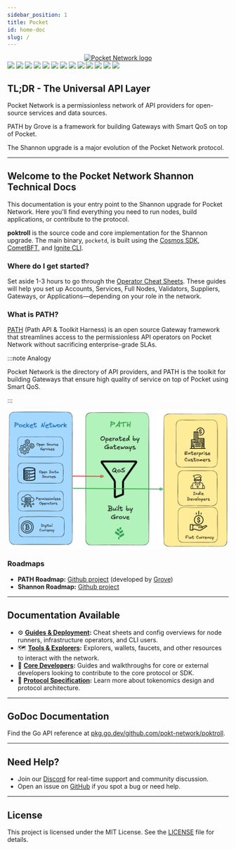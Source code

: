 ```yaml
---
sidebar_position: 1
title: Pocket
id: home-doc
slug: /
---
```


<!-- markdownlint-disable MD033 -->
<!-- markdownlint-disable MD045 -->

<div align="center">
  <a href="https://www.pokt.network">
    <img src="https://github.com/user-attachments/assets/01ddfcac-3b64-42ab-8e83-e87a5e9b36a6" alt="Pocket Network logo" width="340"/>
  </a>
</div>

<div>
  <a href="https://discord.gg/pokt"><img src="https://img.shields.io/discord/553741558869131266"/></a>
  <a  href="https://github.com/pokt-network/poktroll/releases"><img src="https://img.shields.io/github/release-pre/pokt-network/pocket.svg"/></a>
  <a  href="https://github.com/pokt-network/poktroll/pulse"><img src="https://img.shields.io/github/contributors/pokt-network/pocket.svg"/></a>
  <a href="https://opensource.org/licenses/MIT"><img src="https://img.shields.io/badge/License-MIT-blue.svg"/></a>
  <a href="https://github.com/pokt-network/poktroll/pulse"><img src="https://img.shields.io/github/last-commit/pokt-network/pocket.svg"/></a>
  <a href="https://github.com/pokt-network/poktroll/pulls"><img src="https://img.shields.io/github/issues-pr/pokt-network/pocket.svg"/></a>
  <a href="https://github.com/pokt-network/poktroll/releases"><img src="https://img.shields.io/badge/platform-linux%20%7C%20macos-pink.svg"/></a>
  <a href="https://github.com/pokt-network/poktroll/issues"><img src="https://img.shields.io/github/issues/pokt-network/pocket.svg"/></a>
  <a href="https://github.com/pokt-network/poktroll/issues"><img src="https://img.shields.io/github/issues-closed/pokt-network/pocket.svg"/></a>
  <a href="https://godoc.org/github.com/pokt-network/pocket"><img src="https://img.shields.io/badge/godoc-reference-blue.svg"/></a>
  <a href="https://goreportcard.com/report/github.com/pokt-network/pocket"><img src="https://goreportcard.com/badge/github.com/pokt-network/pocket"/></a>
  <a href="https://golang.org"><img  src="https://img.shields.io/badge/golang-v1.23-green.svg"/></a>
  <a href="https://github.com/tools/godep" ><img src="https://img.shields.io/badge/godep-dependency-71a3d9.svg"/></a>
</div>

## TL;DR - The Universal API Layer

Pocket Network is a permissionless network of API providers for open-source services and data sources.

PATH by Grove is a framework for building Gateways with Smart QoS on top of Pocket.

The Shannon upgrade is a major evolution of the Pocket Network protocol.

---

## Welcome to the Pocket Network Shannon Technical Docs

This documentation is your entry point to the Shannon upgrade for Pocket Network. Here you'll find everything you need to run nodes, build applications, or contribute to the protocol.

**poktroll** is the source code and core implementation for the Shannon upgrade. The main binary, `pocketd`, is built using the [Cosmos SDK](https://docs.cosmos.network), [CometBFT](https://cometbft.com/), and [Ignite CLI](https://ignite.com/cli).

### Where do I get started?

Set aside 1-3 hours to go through the [Operator Cheat Sheets](../category/cheat-sheets-to-stake--deploy-intermediate). These guides will help you set up Accounts, Services, Full Nodes, Validators, Suppliers, Gateways, or Applications—depending on your role in the network.

### What is PATH?

[PATH](https://path.grove.city/) (Path API & Toolkit Harness) is an open source Gateway framework that streamlines access to the permissionless API operators on Pocket Network without sacrificing enterprise-grade SLAs.

:::note Analogy

Pocket Network is the directory of API providers, and PATH is the toolkit for building Gateways that ensure high quality of service on top of Pocket using Smart QoS.

:::

![PATH USP](../static/img/pokt-path-usp.png)

### Roadmaps

- **PATH Roadmap:** [Github project](https://github.com/orgs/buildwithgrove/projects/1) (developed by [Grove](https://grove.city/))
- **Shannon Roadmap:** [Github project](https://github.com/orgs/pokt-network/projects/144)

---

## Documentation Available

- ⚙️ **[Guides & Deployment](../category/cheat-sheets-to-stake--deploy-intermediate):** Cheat sheets and config overviews for node runners, infrastructure operators, and CLI users.
- 🗺️ **[Tools & Explorers](../category/pocketd-cli):** Explorers, wallets, faucets, and other resources to interact with the network.
- 🧑 **[Core Developers](../category/developer-guide):** Guides and walkthroughs for core or external developers looking to contribute to the core protocol or SDK.
- 🧠 **[Protocol Specification](../category/protocol-actors):** Learn more about tokenomics design and protocol architecture.

---

## GoDoc Documentation

Find the Go API reference at [pkg.go.dev/github.com/pokt-network/poktroll](https://pkg.go.dev/github.com/pokt-network/poktroll).

---

## Need Help?

- Join our [Discord](https://discord.gg/pokt) for real-time support and community discussion.
- Open an issue on [GitHub](https://github.com/pokt-network/poktroll/issues) if you spot a bug or need help.

---

## License

This project is licensed under the MIT License. See the [LICENSE](https://github.com/pokt-network/poktroll/blob/main/LICENSE) file for details.
